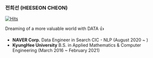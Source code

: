 ### 전희선 (HEESEON CHEON)

[![Hits](https://hits.seeyoufarm.com/api/count/incr/badge.svg?url=https%3A%2F%2Fgithub.com%2Fgjbae1212%2Fhit-counter&count_bg=%23F72020&title_bg=%23555555&icon=&icon_color=%23E7E7E7&title=hits&edge_flat=false)](https://hits.seeyoufarm.com)

Dreaming of a more valuable world with DATA :thumbsup:

- **NAVER Corp.** Data Engineer in Search CIC - NLP (August 2020 ~ )
- **KyungHee University** B.S. in Applied Mathematics & Computer Engineering (March 2016 ~ February 2021)


<!--
**heehehe/heehehe** is a ✨ _special_ ✨ repository because its `README.md` (this file) appears on your GitHub profile.

### Skills

<img src="https://img.shields.io/badge/Python-3766AB?style=flat-square&logo=Python&logoColor=white"/> 


Here are some ideas to get you started:

- 🔭 I’m currently working on ...
- 🌱 I’m currently learning ...
- 👯 I’m looking to collaborate on ...
- 🤔 I’m looking for help with ...
- 💬 Ask me about ...
- 📫 How to reach me: ...
- 😄 Pronouns: ...
- ⚡ Fun fact: ...
-->
